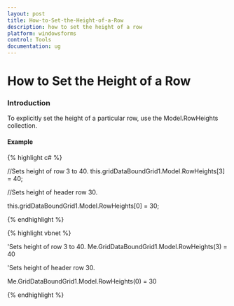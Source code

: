 ```yaml
---
layout: post
title: How-to-Set-the-Height-of-a-Row
description: how to set the height of a row
platform: windowsforms
control: Tools
documentation: ug
---
```


# How to Set the Height of a Row

### Introduction

To explicitly set the height of a particular row, use the Model.RowHeights collection.

#### Example

{% highlight c# %}



//Sets height of row 3 to 40.
this.gridDataBoundGrid1.Model.RowHeights[3] = 40; 



//Sets height of header row 30.

this.gridDataBoundGrid1.Model.RowHeights[0] = 30; 


{% endhighlight %}

{% highlight vbnet %}



'Sets height of row 3 to 40.
Me.GridDataBoundGrid1.Model.RowHeights(3) = 40 



'Sets height of header row 30.

Me.GridDataBoundGrid1.Model.RowHeights(0) = 30 



{% endhighlight %}
